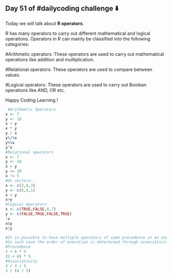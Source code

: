## Day 51 of #dailycoding challenge ⬇️

Today we will talk about  **R operators**.

R has many operators to carry out different mathematical and logical operations.
Operators in R can mainly be classified into the following categories:

#Arithmetic operators :These operators are used to carry out mathematical operations like addition and multiplication.

#Relational operators: These operators are used to compare between values.

#Logical operators: These operators are used to carry out Boolean operations like AND, OR etc.

Happy Coding Learning !

``` r
 #Arithmetic Operators
x <- 7
y <- 18
x + y
x * y
y / x 
y%/%x
y%%x
y^x
#Relational operators
x <- 7
y <- 18
x < y
y >= 20
x != 5
#On vectors:
x <- c(2,8,3)
y <- c(6,4,1)
x + y
x>y
#logical Operators 
x <- c(TRUE,FALSE,0,7)
y <- c(FALSE,TRUE,FALSE,TRUE)
!x
x&y
x|y

#It is possible to have multiple operators of same precedence in an expression.
#In such case the order of execution is determined through associativity.
#Precedence
2 + 6 * 5
(2 + 6) * 5
#Associativity
3 / 4 / 5
3 / (4 / 5)
 ```
